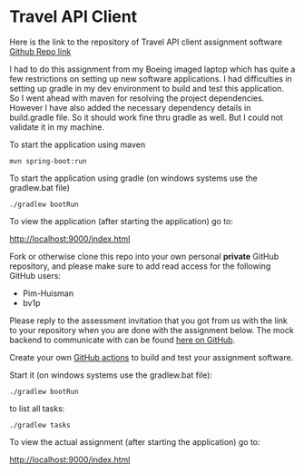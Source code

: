 Travel API Client
=================

Here is the link to the repository of Travel API client assignment software
[Github Repo link](https://github.com/logeshk30/original-case)

I had to do this assignment from my Boeing imaged laptop which has quite a few restrictions on setting up new software 
applications. I had difficulties in setting up gradle in my dev environment to build and test this application. So I 
went ahead with maven for resolving the project dependencies. However I have also added the necessary dependency details
in build.gradle file. So it should work fine thru gradle as well. But I could not validate it in my machine.

To start the application using maven

`mvn spring-boot:run`

To start the application using gradle (on windows systems use the gradlew.bat file)

`./gradlew bootRun`

To view the application (after starting the application) go to:

[http://localhost:9000/index.html](http://localhost:9000/index.html)


Fork or otherwise clone this repo into your own personal **private** GitHub repository, and please make sure to add read access for the following GitHub users:
- Pim-Huisman
- bv1p

Please reply to the assessment invitation that you got from us with the link to your
repository when you are done with the assignment below. The mock backend to communicate with can be
found [here on GitHub](https://github.com/Pim-Huisman/simple-travel-api-mock).

Create your own [GitHub actions](https://github.com/features/actions) to build and test your assignment software.

Start it (on windows systems use the gradlew.bat file):

`./gradlew bootRun`

to list all tasks:

`./gradlew tasks`

To view the actual assignment (after starting the application) go to:

[http://localhost:9000/index.html](http://localhost:9000/index.html)
